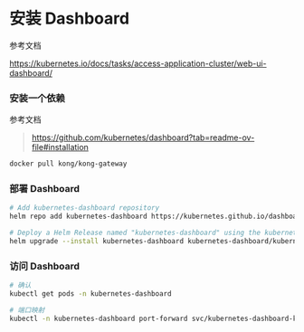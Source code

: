 # 安装 Dashboard

参考文档

https://kubernetes.io/docs/tasks/access-application-cluster/web-ui-dashboard/

### 安装一个依赖

参考文档

> https://github.com/kubernetes/dashboard?tab=readme-ov-file#installation

```bash
docker pull kong/kong-gateway
```

### 部署 Dashboard

```bash
# Add kubernetes-dashboard repository
helm repo add kubernetes-dashboard https://kubernetes.github.io/dashboard/

# Deploy a Helm Release named "kubernetes-dashboard" using the kubernetes-dashboard chart
helm upgrade --install kubernetes-dashboard kubernetes-dashboard/kubernetes-dashboard --create-namespace --namespace kubernetes-dashboard
```

### 访问 Dashboard

```bash
# 确认
kubectl get pods -n kubernetes-dashboard

# 端口映射
kubectl -n kubernetes-dashboard port-forward svc/kubernetes-dashboard-kong-proxy 8443:443

```